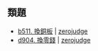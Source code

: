 ## 類題
- [b511. 換銅板](https://zerojudge.tw/ShowProblem?problemid=b511) | [zerojudge](https://zerojudge.tw/)
- [d904. 換零錢](https://zerojudge.tw/ShowProblem?problemid=d904) | [zerojudge](https://zerojudge.tw/)